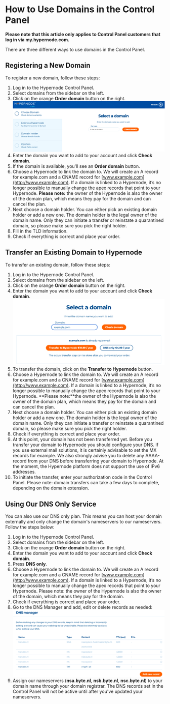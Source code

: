 <!-- source: https://support.hypernode.com/en/services/domains/how-to-use-domains-in-the-control-panel/ -->

# How to Use Domains in the Control Panel

**Please note that this article only applies to Control Panel customers that log in via my.hypernode.com.**

There are three different ways to use domains in the Control Panel.

## Registering a New Domain

To register a new domain, follow these steps:

1. Log in to the Hypernode Control Panel.
1. Select domains from the sidebar on the left.
1. Click on the orange **Order domain** button on the right.
   ![](_res/RF4b1aQPQipsvKWQ5Jyi7YiC7nhGWKQHyg.png)
1. Enter the domain you want to add to your account and click **Check domain**.
1. If the domain is available, you'll see an **Order domain** button.
1. Choose a Hypernode to link the domain to.
   We will create an A record for example.com and a CNAME record for [www.example.com](http://www.example.com). If a domain is linked to a Hypernode, it’s no longer possible to manually change the apex records that point to your Hypernode.
   **Please note:** the owner of the Hypernode is also the owner of the domain plan, which means they pay for the domain and can cancel the plan.
1. Next choose a domain holder. You can either pick an existing domain holder or add a new one. The domain holder is the legal owner of the domain name. Only they can initiate a transfer or reinstate a quarantined domain, so please make sure you pick the right holder.
1. Fill in the TLD information.
1. Check if everything is correct and place your order.

## Transfer an Existing Domain to Hypernode

To transfer an existing domain, follow these steps:

1. Log in to the Hypernode Control Panel.
1. Select domains from the sidebar on the left.
1. Click on the orange **Order domain** button on the right.
1. Enter the domain you want to add to your account and click **Check domain**.
   ![](_res/FlDmwwbqiRXdz5gltG0ewBcoxc-NMLr35g.png)
1. To transfer the domain, click on the **Transfer to Hypernode** button.
1. Choose a Hypernode to link the domain to.
   We will create an A record for example.com and a CNAME record for [www.example.com](http://www.example.com). If a domain is linked to a Hypernode, it’s no longer possible to manually change the apex records that point to your Hypernode.
   \*\*Please note:\*\*the owner of the Hypernode is also the owner of the domain plan, which means they pay for the domain and can cancel the plan.
1. Next choose a domain holder. You can either pick an existing domain holder or add a new one. The domain holder is the legal owner of the domain name. Only they can initiate a transfer or reinstate a quarantined domain, so please make sure you pick the right holder.
1. Check if everything is correct and place your order.
1. At this point, your domain has not been transferred yet. Before you transfer your domain to Hypernode you should configure your DNS. If you use external mail solutions, it is certainly advisable to set the MX records for example. We also strongly advise you to delete any AAAA-record from your DNS before transferring your domain to Hypernode. At the moment, the Hypernode platform does not support the use of IPv6 addresses.
1. To initiate the transfer, enter your authorization code in the Control Panel. Please note: domain transfers can take a few days to complete, depending on the domain extension.

## Using Our DNS Only Service

You can also use our DNS only plan. This means you can host your domain externally and only change the domain's nameservers to our nameservers.
Follow the steps below:

1. Log in to the Hypernode Control Panel.
1. Select domains from the sidebar on the left.
1. Click on the orange **Order domain** button on the right.
1. Enter the domain you want to add to your account and click **Check domain**.
1. Press **DNS only**.
1. Choose a Hypernode to link the domain to.
   We will create an A record for example.com and a CNAME record for [www.example.com](http://www.example.com). If a domain is linked to a Hypernode, it’s no longer possible to manually change the apex records that point to your Hypernode. Please note: the owner of the Hypernode is also the owner of the domain, which means they pay for the domain.
1. Check if everything is correct and place your order.
1. Go to the DNS Manager and add, edit or delete records as needed:
   ![](_res/mHz-v7hbGSLEdArIOUUsYHCp7ASiuO3Fjw.png)
1. Assign our nameservers (**nsa.byte.nl**, **nsb.byte.nl**, **nsc.byte.nl**) to your domain name through your domain registrar. The DNS records set in the Control Panel will not be active until after you've updated your nameservers.

